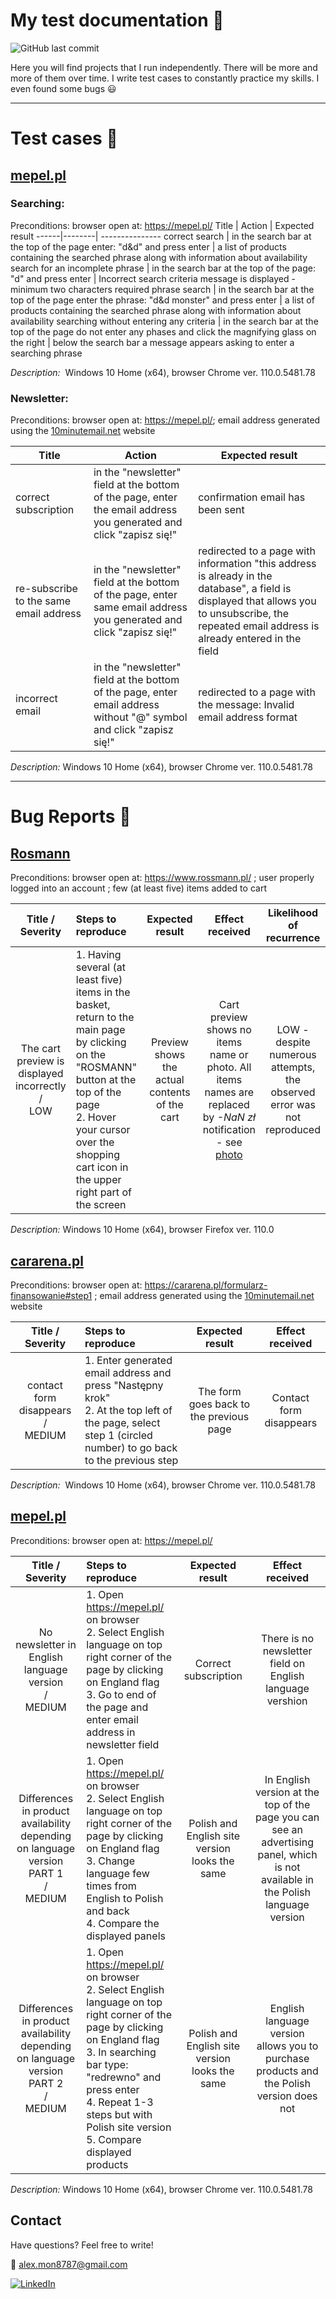# My test documentation :open_file_folder:

<img alt="GitHub last commit" src="https://img.shields.io/github/last-commit/MonikaDzik/test_cases?color=lightgreen&logo=GitHub&logoColor=white">

Here you will find projects that I run independently. There will be more and more of them over time. I write test cases to constantly practice my skills. I even found some bugs 😃

----

# Test cases :paperclip:

## [mepel.pl](https://mepel.pl/)
  ###  **Searching:**
  
Preconditions: browser open at: https://mepel.pl/
Title | Action | Expected result
------|--------| ---------------
correct search | in the search bar at the top of the page enter: "d&d" and press enter | a list of products containing the searched phrase along with information about availability
search for an incomplete phrase | in the search bar at the top of the page: "d" and press enter | Incorrect search criteria message is displayed - minimum two characters required
phrase search | in the search bar at the top of the page enter the phrase: "d&d monster" and press enter | a list of products containing the searched phrase along with information about availability
searching without entering any criteria | in the search bar at the top of the page do not enter any phases and click the magnifying glass on the right | below the search bar a message appears asking to enter a searching phrase

*Description:*  Windows 10 Home (x64), browser Chrome ver. 110.0.5481.78


###   **Newsletter:**

Preconditions: browser open at: https://mepel.pl/; email address generated using the [10minutemail.net](10minutemail.com) website

Title | Action | Expected result
------|--------| ---------------
correct subscription | in the "newsletter" field at the bottom of the page, enter the email address you generated and click "zapisz się!" | confirmation email has been sent
re-subscribe to the same email address | in the "newsletter" field at the bottom of the page, enter same email address you generated and click "zapisz się!" | redirected to a page with information "this address is already in the database", a field is displayed that allows you to unsubscribe, the repeated email address is already entered in the field
incorrect email | in the "newsletter" field at the bottom of the page, enter email address without "@" symbol and click "zapisz się!" | redirected to a page with the message: Invalid email address format

*Description:*  Windows 10 Home (x64), browser Chrome ver. 110.0.5481.78


---


# Bug Reports :bug:

## [Rosmann](https://www.rossmann.pl/)

Preconditions:
browser open at: https://www.rossmann.pl/ ; user properly logged into an account ; few (at least five) items added to cart



Title / Severity | Steps to reproduce | Expected result | Effect received | Likelihood of recurrence
:---------------:|:--------------------| :---------------: | :---------------: | :-----------:
The cart preview is displayed incorrectly <br />/<br /> LOW | 1. Having several (at least five) items in the basket, return to the main page by clicking on the "ROSMANN" button at the top of the page <br /> 2. Hover your cursor over the shopping cart icon in the upper right part of the screen <br /> | Preview shows the actual contents of the cart | Cart preview shows no items name or photo. All items names are replaced by *-NaN zł* notification - see [photo](https://drive.google.com/file/d/1EjAdpfUxiOVca5ti8P5wKjLfcQPUkjH6/view?usp=sharing) | LOW - despite numerous attempts, the observed error was not reproduced |

*Description:*  Windows 10 Home (x64), browser Firefox ver. 110.0


## [cararena.pl](https://cararena.pl/)

Preconditions:
browser open at: https://cararena.pl/formularz-finansowanie#step1 ; email address generated using the [10minutemail.net](10minutemail.com) website

Title / Severity | Steps to reproduce | Expected result | Effect received
:---------------:|:--------------------| :---------------: | :---------------:
contact form disappears <br />/<br /> MEDIUM | 1. Enter generated email address and press "Następny krok" <br /> 2. At the top left of the page, select step 1 (circled number) to go back to the previous step | The form goes back to the previous page | Contact form disappears 

*Description:*  Windows 10 Home (x64), browser Chrome ver. 110.0.5481.78


## [mepel.pl](https://mepel.pl/)

Preconditions: browser open at: https://mepel.pl/

Title / Severity | Steps to reproduce | Expected result | Effect received
:---------------:|:--------------------| :---------------: | :---------------:
No newsletter in English language version <br />/<br /> MEDIUM | 1. Open https://mepel.pl/ on browser <br /> 2. Select English language on top right corner of the page by clicking on England flag <br /> 3. Go to end of the page and enter email address in newsletter field | Correct subscription | There is no newsletter field on English language vershion
Differences in product availability depending on language version <br /> PART 1 <br />/<br /> MEDIUM | 1. Open https://mepel.pl/ on browser <br /> 2. Select English language on top right corner of the page by clicking on England flag <br /> 3. Change language few times from English to Polish and back <br /> 4. Compare the displayed panels | Polish and English site version looks the same | In English version at the top of the page you can see an advertising panel, which is not available in the Polish language version
Differences in product availability depending on language version <br /> PART 2 <br />/<br /> MEDIUM | 1. Open https://mepel.pl/ on browser  <br /> 2. Select English language on top right corner of the page by clicking on England flag  <br /> 3. In searching bar type: "redrewno" and press enter  <br /> 4. Repeat 1-3 steps but with Polish site version <br /> 5. Compare displayed products | Polish and English site version looks the same | English language version allows you to purchase products and the Polish version does not

*Description:*  Windows 10 Home (x64), browser Chrome ver. 110.0.5481.78


## Contact
Have questions? Feel free to write!

:email: alex.mon8787@gmail.com

[![LinkedIn](https://img.shields.io/badge/Here%20Is%20My%20Profile-LinkedIn-informational)](https://www.linkedin.com/in/monika-dzik-wro-test76aa/)
